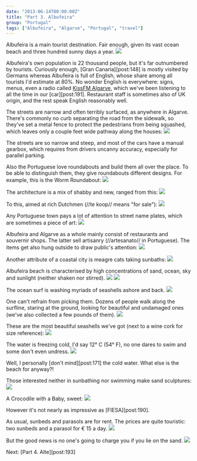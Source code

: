 ```yaml
---
date: "2013-06-14T00:00:00Z"
title: "Part 3. Albufeira"
group: "Portugal"
tags: ["Albufeira", "Algarve", "Portugal", "travel"]
---
```


Albufeira is a main tourist destination. Fair enough, given its vast ocean beach and three hundred sunny days a year.
![](img:4.bp.blogspot.com/-qxaLu0z4zBw/Ua4fT3IbViI/AAAAAAAAYd4/-nHiDXmm3fI/s1600/dsc08876.picasaweb.jpg:a)

<!--more-->

Albufeira's own population is 22 thousand people, but it's far outnumbered by tourists. Curiously enough, [Gran Canaria][post:148] is mostly visited by Germans whereas Albufeira is full of English, whose share among all tourists I'd estimate at 80%. No wonder English is everywhere: signs, menus, even a radio called [KissFM Algarve](http://www.kissfmalgarve.com/), which we've been listening to all the time in our [car][post:191]. Restaurant staff is sometimes also of UK origin, and the rest speak English reasonably well.

The streets are narrow and often terribly surfaced, as anywhere in Algarve. There's commonly no curb separating the road from the sidewalk, so they've set a metal fence to protect the pedestrians from being squashed, which leaves only a couple feet wide pathway along the houses:
![](img:3.bp.blogspot.com/-qCzqTOL4u7A/Ua4fpkutG4I/AAAAAAAAYfY/baHB7UiIo5k/s1600/dsc08889.picasaweb.jpg:a)

The streets are so narrow and steep, and most of the cars have a manual gearbox, which requires from drivers uncanny accuracy, especially for parallel parking.

Also the Portuguese love roundabouts and build them all over the place. To be able to distinguish them, they give roundabouts different designs. For example, this is the Worm Roundabout:
![](img:2.bp.blogspot.com/-1MDkll3Wo9o/Ua4k-WygCwI/AAAAAAAAY6o/wiKr-_ZxcCg/s1600/dsc09222.picasaweb.jpg:a)

The architecture is a mix of shabby and new, ranged from this:
![](img:1.bp.blogspot.com/-cHypFJ204P4/Ua4gSGV6BoI/AAAAAAAAYh4/sM1-9x2yOKY/s1600/dsc08914.picasaweb.jpg:a)

To this, aimed at rich Dutchmen (//te koop// means "for sale"):
![](img:3.bp.blogspot.com/-V8CbZHeR0XA/Ua4fxkXGmQI/AAAAAAAAYfo/XRBIPK7j5ZU/s1600/dsc08891.picasaweb.jpg:a)

Any Portuguese town pays a lot of attention to street name plates, which are sometimes a piece of art:
![](img:3.bp.blogspot.com/-zKPlu3BGEVw/Ua4fRwgmUAI/AAAAAAAAYdw/RFMSSVy3nI0/s1600/dsc08875.picasaweb.jpg:a)

Albufeira and Algarve as a whole mainly consist of restaurants and souvernir shops. The latter sell artisanry (//artesanato// in Portuguese). The items get also hung outside to draw public's attention:
![](img:2.bp.blogspot.com/-2W7vcmKAgDI/Ua4flg2DMOI/AAAAAAAAYfI/a1iDD4JfyaY/s1600/dsc08887.picasaweb.jpg:a)

Another attribute of a coastal city is meagre cats taking sunbaths:
![](img:2.bp.blogspot.com/-ldQAwmmkTY0/Ua4fVniiwXI/AAAAAAAAYeA/0d_wc7opzTw/s1600/dsc08877.picasaweb.jpg:a)

Albufeira beach is characterised by high concentrations of sand, ocean, sky and sunlight (neither shaken nor stirred).
![](img:1.bp.blogspot.com/-EIPLsmKF3WE/Ua4fiRyVJeI/AAAAAAAAYe4/o1QO-K-xyiA/s1600/dsc08885.picasaweb.jpg:a)
![](img:2.bp.blogspot.com/-4fNQtJMYUws/Ua4fcln8OTI/AAAAAAAAYeg/O1tg-JevNSE/s1600/dsc08881.picasaweb.jpg:a)

The ocean surf is washing myriads of seashells ashore and back.
![](img:3.bp.blogspot.com/-rxDJmGrzFco/Ua4fjleqkjI/AAAAAAAAYfA/iTLG0fZ1iU4/s1600/dsc08886.picasaweb.jpg:a)

One can't refrain from picking them. Dozens of people walk along the surfline, staring at the ground, looking for beautiful and undamaged ones (we've also collected a few pounds of them).
![](img:3.bp.blogspot.com/-NPav44Fu8Bw/Ua4fePRUnDI/AAAAAAAAYeo/RCtlsq_S7cM/s1600/dsc08882.picasaweb.jpg:a)

These are the most beautiful seashells we've got (next to a wine cork for size reference):
![](img:4.bp.blogspot.com/-Gj8ltlFHfsk/UbsfLYgrjWI/AAAAAAAAZM0/JLiuMhj95Go/s1600/dsc09531.picasaweb.jpg:a)

The water is freezing cold, I'd say 12° C (54° F), no one dares to swim and some don't even undress.
![](img:1.bp.blogspot.com/-1yJpEWnRhO0/Ua4lA5fa_0I/AAAAAAAAY64/XFyWeVSPuwo/s1600/dsc09225.picasaweb.jpg:a)

Well, I personally [don't mind][post:171] the cold water. What else is the beach for anyway?!

Those interested neither in sunbathing nor swimming make sand sculptures:
![](img:3.bp.blogspot.com/-MbpZO1tFf_w/Ua4fY2705XI/AAAAAAAAYeQ/uw8oOIdyDUY/s1600/dsc08879.picasaweb.jpg:a)

A Crocodile with a Baby, sweet:
![](img:2.bp.blogspot.com/-dY-noEaBqAc/Ua4fXQcQM9I/AAAAAAAAYeI/vnKJe4ko80o/s1600/dsc08878.picasaweb.jpg:a)

However it's not nearly as impressive as [FIESA][post:190].

As usual, sunbeds and parasols are for rent. The prices are quite touristic: two sunbeds and a parasol for € 15 a day.
![](img:3.bp.blogspot.com/--NQs-Edx428/Ua4fad90GOI/AAAAAAAAYeY/24PmUQCLN-4/s1600/dsc08880.picasaweb.jpg:a)

But the good news is no one's going to charge you if you lie on the sand.
![](img:3.bp.blogspot.com/-6RPRJY5DzCk/Ua4lCGXGa-I/AAAAAAAAY7A/IsecILBJ8gk/s1600/dsc09226.picasaweb.jpg:a)

Next: [Part 4. Alte][post:193]
